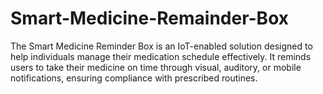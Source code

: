 # Smart-Medicine-Remainder-Box
The Smart Medicine Reminder Box is an IoT-enabled solution designed to help individuals manage their medication schedule effectively. It reminds users to take their medicine on time through visual, auditory, or mobile notifications, ensuring compliance with prescribed routines.
